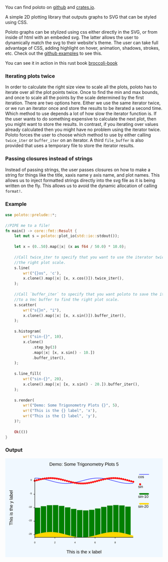 
You can find poloto on [github](https://github.com/tiby312/poloto) and [crates.io](https://crates.io/crates/poloto).


A simple 2D plotting library that outputs graphs to SVG that can be styled using CSS.

Poloto graphs can be stylized using css either directly in the SVG, or from inside of html with an embeded svg. The latter allows the user to dynamically match the svg to their website's theme. The user can take full advantage of CSS, adding highlight on hover, animation, shadows, strokes, etc. Check out the [github examples](https://github.com/tiby312/poloto/tree/master/examples) to see this.

You can see it in action in this rust book [broccoli-book](https://tiby312.github.io/broccoli_report/)

### Iterating plots twice

In order to calculate the right size view to scale all the plots, poloto has to iterate over all the plot
points twice. Once to find the min and max bounds, and once to scale all the points by the scale determined
by the first iteration. There are two options here. Either we use the same iterator twice, or we run an iterator
once and store the results to be iterated a second time. Which method to use depends a lot of how slow
the iterator function is. If the user wants to do something expensive to calculate the next plot, then
you might want to store the results. In contrast, if you iterating over values already calculated
then you might have no problem using the iterator twice. Poloto forces the user to choose which method to use
by either calling `twice_iter` or `buffer_iter` on an iterator. A third `file_buffer` is also provided that
uses a temporary file to store the iterator results.

### Passing closures instead of strings

Instead of passing strings, the user passes closures on how to make a string for things like the title, xaxis name
y axis name, and plot names. This allows us to inject formatted strings directly into the svg file as it is being
written on the fly. This allows us to avoid the dynamic allocation of calling `format!`.

### Example 

```rust
use poloto::prelude::*;

//PIPE me to a file!
fn main() -> core::fmt::Result {
    let mut s = poloto::plot_io(std::io::stdout());

    let x = (0..50).map(|x| (x as f64 / 50.0) * 10.0);

    //Call twice_iter to specify that you want to use the iterator twice to find
    //the right plot scale.
    s.line(
        wr!("{}os", 'c'),
        x.clone().map(|x| [x, x.cos()]).twice_iter(),
    );

    //Call `buffer_iter` to specify that you want poloto to save the iterator results
    //to a Vec buffer to find the right plot scale.
    s.scatter(
        wr!("s{}n", "i"),
        x.clone().map(|x| [x, x.sin()]).buffer_iter(),
    );

    s.histogram(
        wr!("sin-{}", 10),
        x.clone()
            .step_by(3)
            .map(|x| [x, x.sin() - 10.])
            .buffer_iter(),
    );

    s.line_fill(
        wr!("sin-{}", 20),
        x.clone().map(|x| [x, x.sin() - 20.]).buffer_iter(),
    );

    s.render(
        wr!("Demo: Some Trigonometry Plots {}", 5),
        wr!("This is the {} label", 'x'),
        wr!("This is the {} label", 'y'),
    )?;

    Ok(())
}

```

### Output


<img src="./assets/simple.svg" alt="demo">
